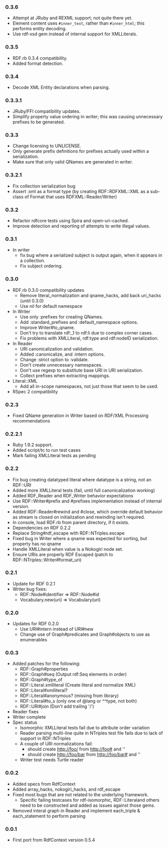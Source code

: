 ### 0.3.6
* Attempt at JRuby and REXML support; not quite there yet.
* Element content uses `#inner_text`, rather than `#inner_html`; this performs entity decoding.
* Use rdf-xsd gem instead of internal support for XMLLiterals.

### 0.3.5
* RDF.rb 0.3.4 compatibility.
* Added format detection.

### 0.3.4
* Decode XML Entity declarations when parsing.

### 0.3.3.1
* JRuby/FFI compatibility updates.
* Simplify property value ordering in writer; this was causing unnecessary prefixes to be generated.

### 0.3.3
* Change licensing to UNLICENSE.
* Only generate prefix definitions for prefixes actually used within a serialization.
* Make sure that only valid QNames are generated in writer.

### 0.3.2.1
* Fix collection serialization bug
* Assert :xml as a format type (by creating RDF::RDFXML::XML as a sub-class of Format that uses RDFXML::Reader/Writer)

### 0.3.2
* Refactor rdfcore tests using Spira and open-uri-cached.
* Improve detection and reporting of attempts to write illegal values.

### 0.3.1
* In writer
  * fix bug where a serialized subject is output again, when it appears in a collection.
  * Fix subject ordering.

### 0.3.0
* RDF.rb 0.3.0 compatibility updates
  * Remove literal_normalization and qname_hacks, add back uri_hacks (until 0.3.0)
  * Use nil for default namespace
* In Writer
  * Use only :prefixes for creating QNames.
  * Add :standard_prefixes and :default_namespace options.
  * Improve Writer#to_qname.
  * Don't try to translate rdf:_1 to rdf:li due to complex corner cases.
  * Fix problems with XMLLiteral, rdf:type and rdf:nodeID serialization.
* In Reader
  * URI canonicalization and validation.
  * Added :canonicalize, and :intern options.
  * Change :strict option to :validate.
  * Don't create unnecessary namespaces.
  * Don't use regexp to substitute base URI in URI serialization.
  * Collect prefixes when extracting mappings.
* Literal::XML
  * Add all in-scope namespaces, not just those that seem to be used.
* RSpec 2 compatibility

### 0.2.3
* Fixed QName generation in Writer based on RDF/XML Processing recommendations

### 0.2.2.1
* Ruby 1.9.2 support.
* Added script/tc to run test cases
* Mark failing XMLLiteral tests as pending

### 0.2.2
* Fix bug creating datatyped literal where datatype is a string, not an RDF::URI
* Added more XMLLiteral tests (fail, until full canonicalization working)
* Added RDF_Reader and RDF_Writer behavior expectations
* Use RDF::Writer#prefix and #prefixes implementation instead of internal version.
* Added RDF::Reader#rewind and #close, which override default behavior as stream is closed on initialization and rewinding isn't required.
* In console, load RDF.rb from parent directory, if it exists.
* Dependencies on RDF 0.2.2
* Replace String#rdf_escape with RDF::NTriples.escape
* Fixed bug in Writer where a qname was expected for sorting, but property has no qname
* Handle XMLLiteral when value is a Nokogiri node set.
* Ensure URIs are properly RDF Escaped (patch to RDF::NTriples::Writer#format_uri)

### 0.2.1
* Update for RDF 0.2.1
* Writer bug fixes:
  * RDF::Node#identifier => RDF::Node#id
  * Vocabulary.new(uri) => Vocabulary(uri)

### 0.2.0
* Updates for RDF 0.2.0
  * Use URI#intern instead of URI#new
  * Change use of Graph#predicates and Graph#objects to use as enumerables

### 0.0.3
* Added patches for the following:
  * RDF::Graph#properties
  * RDF::Graph#seq (Output rdf:Seq elements in order)
  * RDF::Graph#type_of
  * RDF::Literal.xmlliteral (Create literal and normalize XML)
  * RDF::Literal#xmlliteral?
  * RDF::Literal#anonymous? (missing from library)
  * RDF::Literal#to_s (only one of @lang or ^^type, not both)
  * RDF::URI#join (Don't add trailing '/')
* Reader fixes
* Writer complete
* Spec status
  * Isomorphic XMLLiteral tests fail due to attribute order variation
  * Reader parsing multi-line quite in NTriples test file fails due to lack of support in RDF::NTriples
  * A couple of URI normalizations fail:
    * should create <http://foo/> from <http://foo#> and ''
    * should create <http://foo/bar> from <http://foo/bar#> and ''
  * Writer test needs Turtle reader

### 0.0.2
* Added specs from RdfContext
* Added array_hacks, nokogiri_hacks, and rdf_escape
* Fixed most bugs that are not related to the underlying framework.
  * Specific failing testcases for rdf-isomorphic, RDF::Literaland others need to be constructed and added as issues against those gems.
* Removed interal graph in Reader and implement each_triple & each_statement to perform parsing

### 0.0.1
* First port from RdfContext version 0.5.4
